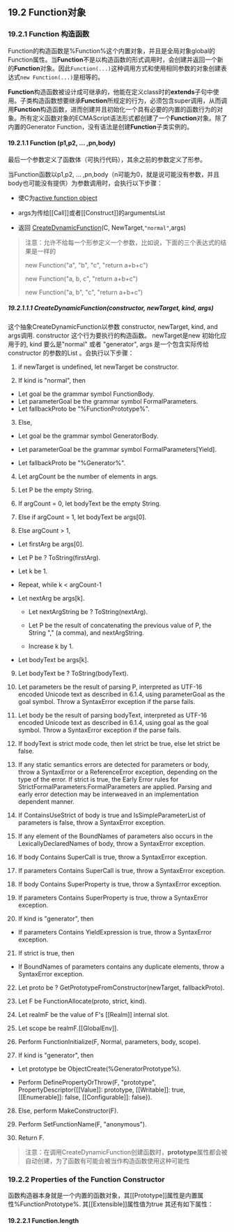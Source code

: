 ## 19.2 Function对象

### 19.2.1 Function 构造函数

Function的构造函数是%Function%这个内置对象，并且是全局对象global的Function属性。当**Function**不是以构造函数的形式调用时，会创建并返回一个新的**Function**对象。因此`Function(...)`这种调用方式和使用相同参数的对象创建表达式`new Function(...)`是相等的。

**Function**构造函数被设计成可继承的，他能在定义class时的**extends**子句中使用。子类构造函数想要继承**Function**所规定的行为，必须包含super调用，从而调用**Function**构造函数，进而创建并且初始化一个具有必要的内置的函数行为的对象。所有定义函数对象的ECMAScript语法形式都创建了一个**Function**对象。除了内置的Generator Function，没有语法是创建**Function**子类实例的。

#### 19.2.1.1 Function \(p1,p2, … ,pn,body\)

最后一个参数定义了函数体（可执行代码），其余之前的参数定义了形参。

当Function函数以p1,p2, … ,pn,body（n可能为0，就是说可能没有参数，并且body也可能没有提供）为参数调用时，会执行以下步骤：

* 使C为[active function object](http://www.ecma-international.org/ecma-262/7.0/index.html#active-function-object)
* args为传给\[\[Call\]\]或者\[\[Construct\]\]的argumentsList

* 返回 [CreateDynamicFunction](http://www.ecma-international.org/ecma-262/7.0/index.html#sec-createdynamicfunction)\(C, NewTarget,`"normal"`,args\)

> 注意：允许不给每一个形参定义一个参数，比如说，下面的三个表达式的结果是一样的
>
> new Function\("a", "b", "c", "return a+b+c"\)
>
> new Function\("a, b, c", "return a+b+c"\)
>
> new Function\("a, b", "c", "return a+b+c"\)

##### 19.2.1.1.1 CreateDynamicFunction\(constructor, newTarget, kind, args\)

这个抽象CreateDynamicFunction以参数 constructor, newTarget, kind, and args调用. constructor 这个行为要执行的构造函数。 newTarget是new 初始化应用于的, kind 要么是"normal" 或者 "generator", args 是一个包含实际传给constructor 的参数的List 。会执行以下步骤：

1. if newTarget is undefined, let newTarget be constructor.

2. If kind is "normal", then
  + Let goal be the grammar symbol FunctionBody.
  + Let parameterGoal be the grammar symbol FormalParameters.
  + Let fallbackProto be "%FunctionPrototype%".
3. Else,

  + Let goal be the grammar symbol GeneratorBody.

  + Let parameterGoal be the grammar symbol FormalParameters\[Yield\].

  + Let fallbackProto be "%Generator%".

4. Let argCount be the number of elements in args.

5. Let P be the empty String.

6. If argCount = 0, let bodyText be the empty String.

7. Else if argCount = 1, let bodyText be args\[0\].

8. Else argCount &gt; 1,

  + Let firstArg be args\[0\].

  + Let P be ? ToString\(firstArg\).

  + Let k be 1.

  + Repeat, while k &lt; argCount-1

  + Let nextArg be args\[k\].

    + Let nextArgString be ? ToString\(nextArg\).

    + Let P be the result of concatenating the previous value of P, the String "," \(a comma\), and nextArgString.

    + Increase k by 1.

  + Let bodyText be args\[k\].

9. Let bodyText be ? ToString\(bodyText\).

10. Let parameters be the result of parsing P, interpreted as UTF-16 encoded Unicode text as described in 6.1.4, using parameterGoal as the goal symbol. Throw a SyntaxError exception if the parse fails.

11. Let body be the result of parsing bodyText, interpreted as UTF-16 encoded Unicode text as described in 6.1.4, using goal as the goal symbol. Throw a SyntaxError exception if the parse fails.

12. If bodyText is strict mode code, then let strict be true, else let strict be false.

13. If any static semantics errors are detected for parameters or body, throw a SyntaxError or a ReferenceError exception, depending on the type of the error. If strict is true, the Early Error rules for StrictFormalParameters:FormalParameters are applied. Parsing and early error detection may be interweaved in an implementation dependent manner.

14. If ContainsUseStrict of body is true and IsSimpleParameterList of parameters is false, throw a SyntaxError exception.

15. If any element of the BoundNames of parameters also occurs in the LexicallyDeclaredNames of body, throw a SyntaxError exception.

16. If body Contains SuperCall is true, throw a SyntaxError exception.

17. If parameters Contains SuperCall is true, throw a SyntaxError exception.

18. If body Contains SuperProperty is true, throw a SyntaxError exception.

19. If parameters Contains SuperProperty is true, throw a SyntaxError exception.

20. If kind is "generator", then

  + If parameters Contains YieldExpression is true, throw a SyntaxError exception.

21. If strict is true, then

  + If BoundNames of parameters contains any duplicate elements, throw a SyntaxError exception.

22. Let proto be ? GetPrototypeFromConstructor\(newTarget, fallbackProto\).

23. Let F be FunctionAllocate\(proto, strict, kind\).

24. Let realmF be the value of F's \[\[Realm\]\] internal slot.

25. Let scope be realmF.\[\[GlobalEnv\]\].

26. Perform FunctionInitialize\(F, Normal, parameters, body, scope\).

27. If kind is "generator", then

  + Let prototype be ObjectCreate\(%GeneratorPrototype%\).

  + Perform DefinePropertyOrThrow\(F, "prototype", PropertyDescriptor{\[\[Value\]\]: prototype, \[\[Writable\]\]: true, \[\[Enumerable\]\]: false, \[\[Configurable\]\]: false}\).

28. Else, perform MakeConstructor\(F\).

29. Perform SetFunctionName\(F, "anonymous"\).

30. Return F.

> 注意：在调用CreateDynamicFunction创建函数时，**prototype**属性都会被自动创建，为了函数有可能会被当作构造函数使用这种可能性

### 19.2.2 Properties of the Function Constructor
函数构造器本身就是一个内置的函数对象，其[[Prototype]]属性是内置属性%FunctionPrototype%.
其[[Extensible]]属性值为true
其还有如下属性：
#### 19.2.2.1 Function.length
